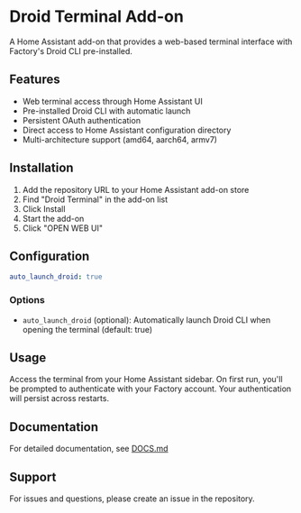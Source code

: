 # Droid Terminal Add-on

A Home Assistant add-on that provides a web-based terminal interface with Factory's Droid CLI pre-installed.

## Features

- Web terminal access through Home Assistant UI
- Pre-installed Droid CLI with automatic launch
- Persistent OAuth authentication
- Direct access to Home Assistant configuration directory
- Multi-architecture support (amd64, aarch64, armv7)

## Installation

1. Add the repository URL to your Home Assistant add-on store
2. Find "Droid Terminal" in the add-on list
3. Click Install
4. Start the add-on
5. Click "OPEN WEB UI"

## Configuration

```yaml
auto_launch_droid: true
```

### Options

- `auto_launch_droid` (optional): Automatically launch Droid CLI when opening the terminal (default: true)

## Usage

Access the terminal from your Home Assistant sidebar. On first run, you'll be prompted to authenticate with your Factory account. Your authentication will persist across restarts.

## Documentation

For detailed documentation, see [DOCS.md](./DOCS.md)

## Support

For issues and questions, please create an issue in the repository.
